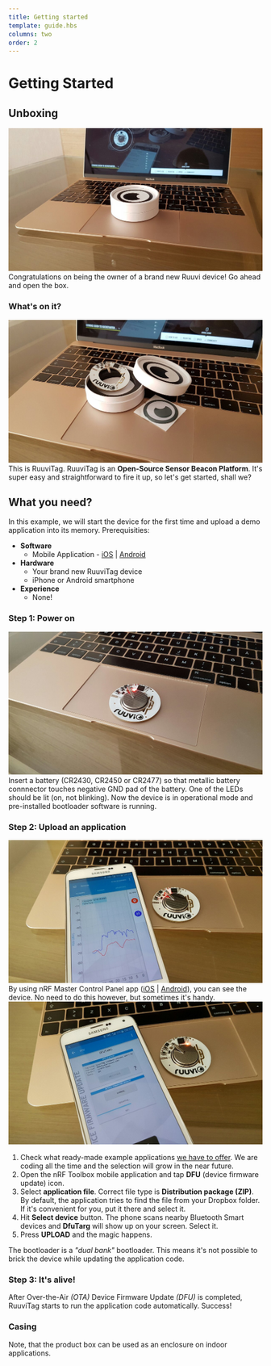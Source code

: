 ```yaml
---
title: Getting started
template: guide.hbs
columns: two
order: 2
---
```


# Getting Started
## Unboxing
![](/assets/images/getting-started/box.jpg)
Congratulations on being the owner of a brand new Ruuvi device! Go ahead and open the box.

### What's on it?
![](/assets/images/getting-started/contents.jpg)
This is RuuviTag. RuuviTag is an **Open-Source Sensor Beacon Platform**. It's super easy and straightforward to fire it up, so let's get started, shall we?

## What you need?
In this example, we will start the device for the first time and upload a demo application into its memory. Prerequisities:
* **Software**
  * Mobile Application - [iOS](https://itunes.apple.com/us/app/nrf-toolbox/id820906058) | [Android](https://play.google.com/store/apps/details?id=no.nordicsemi.android.nrftoolbox)
* **Hardware**
  * Your brand new RuuviTag device
  * iPhone or Android smartphone
* **Experience**
  * None!

### Step 1: Power on
![](/assets/images/getting-started/tag.jpg)
Insert a battery (CR2430, CR2450 or CR2477) so that metallic battery connnector touches negative GND pad of the battery. One of the LEDs should be lit (on, not blinking). Now the device is in operational mode and pre-installed bootloader software is running.

### Step 2: Upload an application
![](/assets/images/getting-started/rssi.jpg)
By using nRF Master Control Panel app ([iOS](https://itunes.apple.com/us/app/nrf-master-control-panel-ble/id1054362403) | [Android](https://play.google.com/store/apps/details?id=no.nordicsemi.android.mcp)), you can see the device. No need to do this however, but sometimes it's handy.
![](/assets/images/getting-started/dfu.jpg)
1. Check what ready-made example applications [we have to offer](/guide/getting-started/examples). We are coding all the time and the selection will grow in the near future.
2. Open the nRF Toolbox mobile application and tap **DFU** (device firmware update) icon.
3. Select **application file**. Correct file type is **Distribution package (ZIP)**. By default, the application tries to find the file from your Dropbox folder. If it's convenient for you, put it there and select it.
4. Hit **Select device** button. The phone scans nearby Bluetooth Smart devices and **DfuTarg** will show up on your screen. Select it.
5. Press **UPLOAD** and the magic happens.

The bootloader is a _"dual bank"_ bootloader. This means it's not possible to brick the device while updating the application code.

### Step 3: It's alive!

After Over-the-Air _(OTA)_ Device Firmware Update _(DFU)_ is completed, RuuviTag starts to run the application code automatically. Success!

### Casing
Note, that the product box can be used as an enclosure on indoor applications.